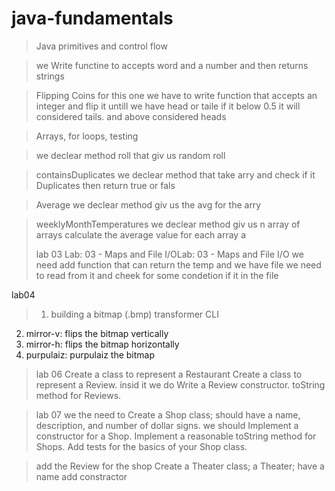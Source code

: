 # java-fundamentals

>  Java primitives and control flow

> we Write functine to accepts word and a number  and then returns strings 

>Flipping Coins
> for this one we have to write function that accepts an integer and flip it untill we have head or taile 
if it below  0.5 it will  considered tails. and above considered heads

> 
> 
> 
> 
> Arrays, for loops, testing

> we declear method roll that giv us random roll

> containsDuplicates we declear method that take arry and check if it Duplicates then return true or fals


> Average we declear method giv us the avg for the arry

> weeklyMonthTemperatures  we declear method giv us n array of arrays calculate the average value for each array a
> 
> 
> 
> lab 03 Lab: 03 - Maps and File I/OLab: 03 - Maps and File I/O
> we need add function that can return the temp and we have file we need to read from it and cheek for some condetion if it in the file



lab04
> 1.  building a bitmap (.bmp) transformer CLI
2.  mirror-v: flips the bitmap vertically
3. mirror-h: flips the bitmap horizontally
4. purpulaiz: purpulaiz the bitmap



> 
> lab 06 
> Create a class to represent a Restaurant
> Create a class to represent a Review.
> insid it we do Write a Review constructor.
> toString method for Reviews.




> lab 07 we the need to Create a Shop class;
> should have a name, description, and number of dollar signs.
> we should Implement a constructor for a Shop.
Implement a reasonable toString method for Shops.
Add tests for the basics of your Shop class.

> add the Review  for the shop 
> Create a Theater class; a Theater;
> have a name 
> add constractor 
